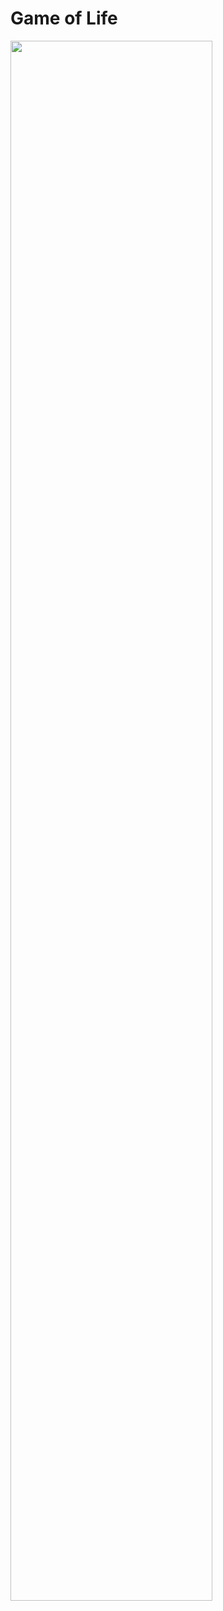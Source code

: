# Game of Life

<img src="https://user-images.githubusercontent.com/24704644/47184161-34a33b00-d32a-11e8-8dd6-f659f61db6b1.gif" width="80%">
